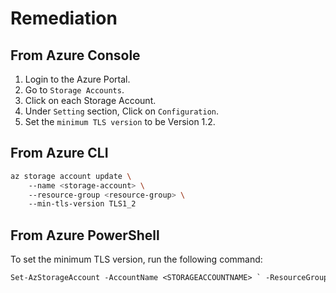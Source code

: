 # Remediation

## From Azure Console

1. Login to the Azure Portal.
2. Go to `Storage Accounts`.
3. Click on each Storage Account.
4. Under `Setting` section, Click on `Configuration`.
5. Set the `minimum TLS version` to be Version 1.2.

## From Azure CLI

```sh
az storage account update \ 
    --name <storage-account> \ 
    --resource-group <resource-group> \ 
    --min-tls-version TLS1_2
```

## From Azure PowerShell

To set the minimum TLS version, run the following command:

```ps
Set-AzStorageAccount -AccountName <STORAGEACCOUNTNAME> ` -ResourceGroupName <RESOURCEGROUPNAME> ` -MinimumTlsVersion TLS1_2
```
